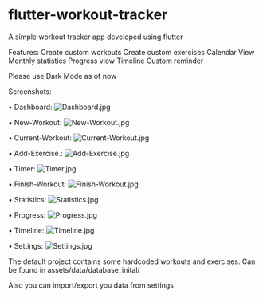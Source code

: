 # flutter-workout-tracker

A simple workout tracker app developed using flutter

Features:
    Create custom workouts
    Create custom exercises
    Calendar View
    Monthly statistics
    Progress view
    Timeline
    Custom reminder

Please use Dark Mode as of now

Screenshots:

• Dashboard:
![Dashboard.jpg](screenshots/Dashboard.jpg)

• New-Workout:
![New-Workout.jpg](screenshots/New-Workout.jpg)

• Current-Workout:
![Current-Workout.jpg](screenshots/Current-Workout.jpg)

• Add-Exercise.:
![Add-Exercise.jpg ](screenshots/Add-Exercise.jpg )

• Timer:
![Timer.jpg](screenshots/Timer.jpg)

• Finish-Workout:
![Finish-Workout.jpg](screenshots/Finish-Workout.jpg)

• Statistics:
![Statistics.jpg](screenshots/Statistics.jpg)

• Progress:
![Progress.jpg](screenshots/Progress.jpg)

• Timeline:
![Timeline.jpg](screenshots/Timeline.jpg)

• Settings:
![Settings.jpg](screenshots/Settings.jpg)

The default project contains some hardcoded workouts and exercises. Can be found in assets/data/database_inital/

Also you can import/export you data from settings